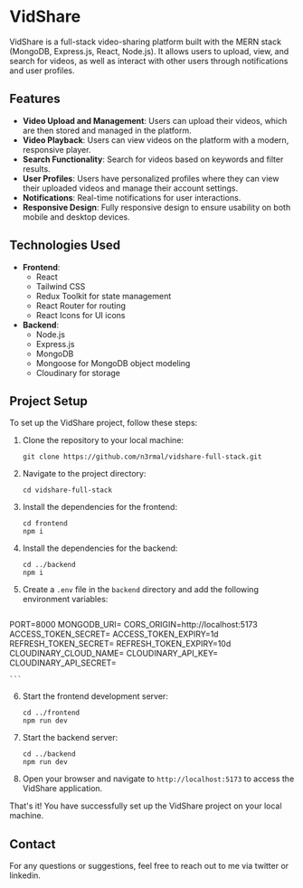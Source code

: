 
# VidShare

VidShare is a full-stack video-sharing platform built with the MERN stack (MongoDB, Express.js, React, Node.js). It allows users to upload, view, and search for videos, as well as interact with other users through notifications and user profiles.

## Features

-   **Video Upload and Management**: Users can upload their videos, which are then stored and managed in the platform.
-   **Video Playback**: Users can view videos on the platform with a modern, responsive player.
-   **Search Functionality**: Search for videos based on keywords and filter results.
-   **User Profiles**: Users have personalized profiles where they can view their uploaded videos and manage their account settings.
-   **Notifications**: Real-time notifications for user interactions.
-   **Responsive Design**: Fully responsive design to ensure usability on both mobile and desktop devices.

## Technologies Used

-   **Frontend**:
    -   React
    -   Tailwind CSS
    -   Redux Toolkit for state management
    -   React Router for routing
    -   React Icons for UI icons
-   **Backend**:
    -   Node.js
    -   Express.js
    -   MongoDB
    -   Mongoose for MongoDB object modeling
    -   Cloudinary for storage


## Project Setup

To set up the VidShare project, follow these steps:

1. Clone the repository to your local machine:
    ```
    git clone https://github.com/n3rmal/vidshare-full-stack.git
    ```

2. Navigate to the project directory:
    ```
    cd vidshare-full-stack
    ```

3. Install the dependencies for the frontend:
    ```
    cd frontend
    npm i
    ```

4. Install the dependencies for the backend:
    ```
    cd ../backend
    npm i
    ```

5. Create a `.env` file in the `backend` directory and add the following environment variables:
    ```
PORT=8000
MONGODB_URI=<yourmongodburi>
CORS_ORIGIN=http://localhost:5173
ACCESS_TOKEN_SECRET=<yourAccessToken>
ACCESS_TOKEN_EXPIRY=1d
REFRESH_TOKEN_SECRET=<yourRefreshToken>
REFRESH_TOKEN_EXPIRY=10d
CLOUDINARY_CLOUD_NAME=<yourCloudinaryCloudName>
CLOUDINARY_API_KEY=<yourapikey>
CLOUDINARY_API_SECRET=<yoursecret>

    ```

6. Start the frontend development server:
    ```
    cd ../frontend
    npm run dev
    ```

7. Start the backend server:
    ```
    cd ../backend
    npm run dev
    ```

8. Open your browser and navigate to `http://localhost:5173` to access the VidShare application.

That's it! You have successfully set up the VidShare project on your local machine.


## Contact

For any questions or suggestions, feel free to reach out to me via twitter or linkedin.

